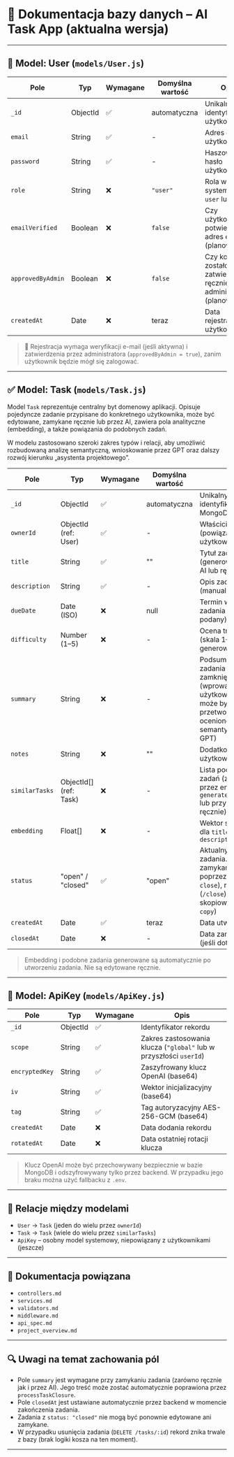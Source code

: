 # 📄 Dokumentacja bazy danych – AI Task App (aktualna wersja)

---

## 🧩 Model: User (`models/User.js`)

| Pole              | Typ      | Wymagane | Domyślna wartość | Opis                                                                    |
| ----------------- | -------- | -------- | ---------------- | ----------------------------------------------------------------------- |
| `_id`             | ObjectId | ✅       | automatyczna     | Unikalny identyfikator użytkownika                                      |
| `email`           | String   | ✅       | -                | Adres e-mail użytkownika                                                |
| `password`        | String   | ✅       | -                | Haszowane hasło użytkownika                                             |
| `role`            | String   | ❌       | `"user"`         | Rola w systemie: `user` lub `admin`                                     |
| `emailVerified`   | Boolean  | ❌       | `false`          | Czy użytkownik potwierdził adres e-mail (planowane)                     |
| `approvedByAdmin` | Boolean  | ❌       | `false`          | Czy konto zostało zatwierdzone ręcznie przez administratora (planowane) |
| `createdAt`       | Date     | ❌       | teraz            | Data rejestracji użytkownika                                            |

> 🔐 Rejestracja wymaga weryfikacji e-mail (jeśli aktywna) i zatwierdzenia przez administratora (`approvedByAdmin = true`), zanim użytkownik będzie mógł się zalogować.

---

## ✅ Model: Task (`models/Task.js`)

Model `Task` reprezentuje centralny byt domenowy aplikacji. Opisuje pojedyncze zadanie przypisane do konkretnego użytkownika, może być edytowane, zamykane ręcznie lub przez AI, zawiera pola analityczne (embedding), a także powiązania do podobnych zadań.

W modelu zastosowano szeroki zakres typów i relacji, aby umożliwić rozbudowaną analizę semantyczną, wnioskowanie przez GPT oraz dalszy rozwój kierunku „asystenta projektowego”.

| Pole           | Typ                    | Wymagane | Domyślna wartość | Opis                                                                                                                                    |
| -------------- | ---------------------- | -------- | ---------------- | --------------------------------------------------------------------------------------------------------------------------------------- |
| `_id`          | ObjectId               | ✅       | automatyczna     | Unikalny identyfikator MongoDB                                                                                                          |
| `ownerId`      | ObjectId (ref: User)   | ✅       | -                | Właściciel zadania (powiązanie z użytkownikiem)                                                                                         |
| `title`        | String                 | ✅       | ""               | Tytuł zadania (generowany przez AI lub ręcznie)                                                                                         |
| `description`  | String                 | ✅       | -                | Opis zadania (manualnie lub z AI)                                                                                                       |
| `dueDate`      | Date (ISO)             | ❌       | null             | Termin wykonania zadania (jeśli podany)                                                                                                 |
| `difficulty`   | Number (1–5)           | ❌       | -                | Ocena trudności (skala 1–5) generowana przez AI                                                                                         |
| `summary`      | String                 | ❌       | -                | Podsumowanie zadania po jego zamknięciu (wprowadzone przez użytkownika lub AI; może być przetworzone i ocenione semantycznie przez GPT) |
| `notes`        | String                 | ❌       | ""               | Dodatkowe notatki użytkownika                                                                                                           |
| `similarTasks` | ObjectId[] (ref: Task) | ❌       | -                | Lista podobnych zadań (znalezionych przez embedding i `generateSimilarTasks` lub przypisanych ręcznie)                                  |
| `embedding`    | Float[]                | ❌       | -                | Wektor semantyczny dla `title + description`                                                                                            |
| `status`       | "open" / "closed"      | ✅       | "open"           | Aktualny status zadania. Zadania zamykane są poprzez AI (`/ai-close`), ręcznie (`/close`) lub przez skopiowanie (`/close-copy`)         |
| `createdAt`    | Date                   | ✅       | teraz            | Data utworzenia                                                                                                                         |
| `closedAt`     | Date                   | ❌       | -                | Data zamknięcia (jeśli dotyczy)                                                                                                         |

> Embedding i podobne zadania generowane są automatycznie po utworzeniu zadania. Nie są edytowane ręcznie.

---

## 🔐 Model: ApiKey (`models/ApiKey.js`)

| Pole           | Typ      | Wymagane | Opis                                                               |
| -------------- | -------- | -------- | ------------------------------------------------------------------ |
| `_id`          | ObjectId | ✅       | Identyfikator rekordu                                              |
| `scope`        | String   | ✅       | Zakres zastosowania klucza (`"global"` lub w przyszłości `userId`) |
| `encryptedKey` | String   | ✅       | Zaszyfrowany klucz OpenAI (base64)                                 |
| `iv`           | String   | ✅       | Wektor inicjalizacyjny (base64)                                    |
| `tag`          | String   | ✅       | Tag autoryzacyjny AES-256-GCM (base64)                             |
| `createdAt`    | Date     | ❌       | Data dodania rekordu                                               |
| `rotatedAt`    | Date     | ❌       | Data ostatniej rotacji klucza                                      |

> Klucz OpenAI może być przechowywany bezpiecznie w bazie MongoDB i odszyfrowywany tylko przez backend. W przypadku jego braku można użyć fallbacku z `.env`.

---

## 🧠 Relacje między modelami

- `User` → `Task` (jeden do wielu przez `ownerId`)
- `Task` → `Task` (wiele do wielu przez `similarTasks`)
- `ApiKey` – osobny model systemowy, niepowiązany z użytkownikami (jeszcze)

---

## 📄 Dokumentacja powiązana

- `controllers.md`
- `services.md`
- `validators.md`
- `middleware.md`
- `api_spec.md`
- `project_overview.md`

---

## 🔍 Uwagi na temat zachowania pól

- Pole `summary` jest wymagane przy zamykaniu zadania (zarówno ręcznie jak i przez AI). Jego treść może zostać automatycznie poprawiona przez `processTaskClosure`.
- Pole `closedAt` jest ustawiane automatycznie przez backend w momencie zakończenia zadania.
- Zadania z `status: "closed"` nie mogą być ponownie edytowane ani zamykane.
- W przypadku usunięcia zadania (`DELETE /tasks/:id`) rekord znika trwale z bazy (brak logiki kosza na ten moment).

---
